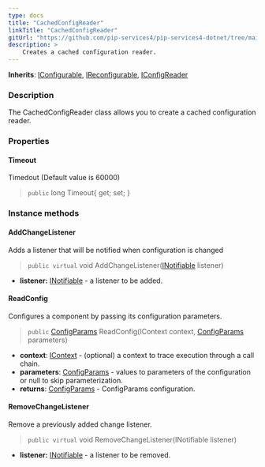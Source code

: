 ```yaml
---
type: docs
title: "CachedConfigReader"
linkTitle: "CachedConfigReader"
gitUrl: "https://github.com/pip-services4/pip-services4-dotnet/tree/main/pip-services4-config-dotnet"
description: >
    Creates a cached configuration reader.
---
```


**Inherits**: [IConfigurable](../../../components/config/iconfigurable), [IReconfigurable](../../../components/config/ireconfigurable), [IConfigReader](../iconfig_reader)

### Description

The CachedConfigReader class allows you to create a cached configuration reader.


### Properties

#### Timeout
Timedout (Default value is 60000)
> `public` long Timeout{ get; set; }

### Instance methods

#### AddChangeListener
Adds a listener that will be notified when configuration is changed

> `public virtual` void AddChangeListener([INotifiable](../../../components/exec/inotifiable) listener)

- **listener:** [INotifiable](../../../components/exec/inotifiable) - a listener to be added.

#### ReadConfig
Configures a component by passing its configuration parameters.

> `public` [ConfigParams](../../../components/config/config_params) ReadConfig(IContext context, [ConfigParams](../../../components/config/config_params) parameters)

- **context**: [IContext](../../../components/context/icontext) - (optional) a context to trace execution through a call chain.
- **parameters**: [ConfigParams](../../../components/config/config_params) - values to parameters of the configuration or null to skip parameterization.
- **returns**: [ConfigParams](../../../components/config/config_params) - ConfigParams configuration.

#### RemoveChangeListener
Remove a previously added change listener.

> `public virtual` void RemoveChangeListener(INotifiable listener)

- **listener:** [INotifiable](../../../components/exec/inotifiable) - a listener to be removed.
